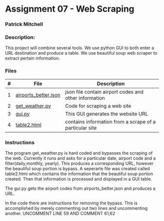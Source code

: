 
# Assignment 07 - Web Scraping
### Patrick Mitchell
### Description:

This project will combine several tools. We use python GUI to both enter a URL destination and produce a table. We use beautiful soup web scraper to extract pertain information. 
### Files

|   #   | File            | Description                                        |
| :---: | --------------- | -------------------------------------------------- |
|   1   | [airports_better.json](airports_better.json)  | json file contain airport codes and other information     |
|   2   | [get_weather.py](get_weather.py)   | Code for scraping a web site      |
|   3  | [gui.py](gui.py) | This GUI generates the website URL |
|  4 | [table2.html](table2.html) | contains information from a scrape of a particular site |

### Instructions
The program get_weather.py is hard coded and bypasses the scraping of the web. Currently it runs and asks for a particular date, airport code and a filter(daily,monthly, yearly). This produces a corresponding URL, however the beautiful soup portion is bypass. A seperarte file was created called table2.html which contains the information that the beautiful soup portion created. Then that information is processed and displayed in a GUI table. 

The gui.py gets the airport codes from airports_better.json and produces a URL. 

In the code there are instructions for removing the bypass. This is accomplished by merely commenting out two lines and uncommenting another. 
UNCOMMENT LINE 59 AND COMMENT 61,62
